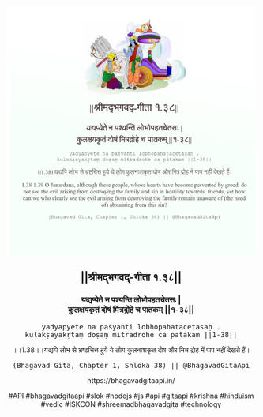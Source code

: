 <img src="../../asset/BG_1_38.png"/>
<center><h2>||श्रीमद्‍भगवद्‍-गीता १.३८||</h2>
<h3>यद्यप्येते न पश्यन्ति लोभोपहतचेतसः |<br/>कुलक्षयकृतं दोषं मित्रद्रोहे च पातकम् ||१-३८||</h3>
<pre>yadyapyete na paśyanti lobhopahatacetasaḥ .<br/>kulakṣayakṛtaṃ doṣaṃ mitradrohe ca pātakam ||1-38||</pre>
<p>।।1.38।।यद्यपि लोभ से भ्रष्टचित्त हुये ये लोग कुलनाशकृत दोष और मित्र द्रोह में पाप नहीं देखते हैं।</p>
<pre>(Bhagavad Gita, Chapter 1, Shloka 38) || @BhagavadGitaApi</pre><p>https://bhagavadgitaapi.in/</p><p>#API #bhagavadgitaapi #slok #nodejs #js #api #gitaapi #krishna #hinduism #vedic #ISKCON #shreemadbhagavadgita #technology</p></center>